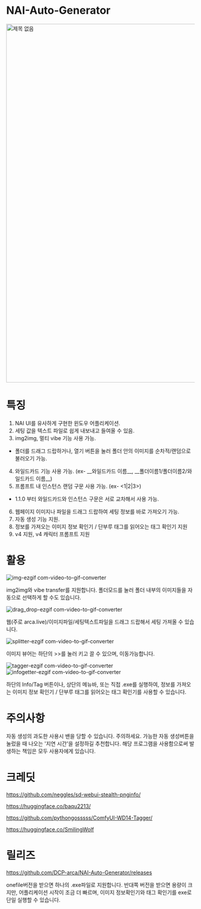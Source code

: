 # NAI-Auto-Generator
<img width="957" alt="제목 없음" src="https://github.com/DCP-arca/NAI-Auto-Generator/assets/127241088/7ba7ec50-f9b2-4e64-94c2-2644e668a5ff">

# 특징
1. NAI UI를 유사하게 구현한 윈도우 어플리케이션.
2. 세팅 값을 텍스트 파일로 쉽게 내보내고 들여올 수 있음.
3. img2img, 멀티 vibe 기능 사용 가능.
  * 폴더를 드래그 드랍하거나, 열기 버튼을 눌러 폴더 안의 이미지를 순차적/랜덤으로 불러오기 가능.
4. 와일드카드 기능 사용 가능. (ex- \_\_와일드카드 이름\_\_, \_\_폴더이름1/폴더이름2/와일드카드 이름\_\_)
5. 프롬프트 내 인스턴스 랜덤 구문 사용 가능. (ex- <1|2|3>)
  * 1.1.0 부터 와일드카드와 인스턴스 구문은 서로 교차해서 사용 가능.
6. 웹페이지 이미지나 파일을 드래그 드랍하여 세팅 정보를 바로 가져오기 가능.
7. 자동 생성 기능 지원.
8. 정보를 가져오는 이미지 정보 확인기 / 단부루 태그를 읽어오는 태그 확인기 지원
9. v4 지원, v4 캐릭터 프롬프트 지원


# 활용

![img-ezgif com-video-to-gif-converter](https://github.com/DCP-arca/NAI-Auto-Generator/assets/127241088/4e246046-b5a5-41d5-abd8-4f0e0622715f)

img2img와 vibe transfer를 지원합니다.
폴더모드를 눌러 폴더 내부의 이미지들을 자동으로 선택하게 할 수도 있습니다.



![drag_drop-ezgif com-video-to-gif-converter](https://github.com/DCP-arca/NAI-Auto-Generator/assets/127241088/ae88a709-05fc-4387-9cbb-c61be980622d)

웹(주로 arca.live)/이미지파일/세팅텍스트파일을 드래그 드랍해서 세팅 가져올 수 있습니다.



![splitter-ezgif com-video-to-gif-converter](https://github.com/DCP-arca/NAI-Auto-Generator/assets/127241088/851aa7c4-c756-4e5e-835a-936be201716c)

이미지 뷰어는 하단의 >>를 눌러 키고 끌 수 있으며, 이동가능합니다.



![tagger-ezgif com-video-to-gif-converter](https://github.com/DCP-arca/NAI-Auto-Generator/assets/127241088/0f4ef2e2-121d-4435-b92a-279b2406ef4c)
![infogetter-ezgif com-video-to-gif-converter](https://github.com/DCP-arca/NAI-Auto-Generator/assets/127241088/18f837f4-f2df-42ef-99e5-c92cf51c1283)

하단의 Info/Tag 버튼이나, 상단의 메뉴바, 또는 직접 .exe를 실행하여, 정보를 가져오는 이미지 정보 확인기 / 단부루 태그를 읽어오는 태그 확인기를 사용할 수 있습니다.


# 주의사항
자동 생성의 과도한 사용시 밴을 당할 수 있습니다. 주의하세요.
가능한 자동 생성버튼을 눌렀을 때 나오는 '지연 시간'을 설정하길 추천합니다.
해당 프로그램을 사용함으로써 발생하는 책임은 모두 사용자에게 있습니다.


# 크레딧
https://github.com/neggles/sd-webui-stealth-pnginfo/

https://huggingface.co/baqu2213/

https://github.com/pythongosssss/ComfyUI-WD14-Tagger/

https://huggingface.co/SmilingWolf


# 릴리즈
https://github.com/DCP-arca/NAI-Auto-Generator/releases

onefile버전을 받으면 하나의 .exe파일로 지원합니다.
반대쪽 버전을 받으면 용량이 크지만, 어플리케이션 시작이 조금 더 빠르며, 이미지 정보확인기와 태그 확인기를 exe로 단일 실행할 수 있습니다.

